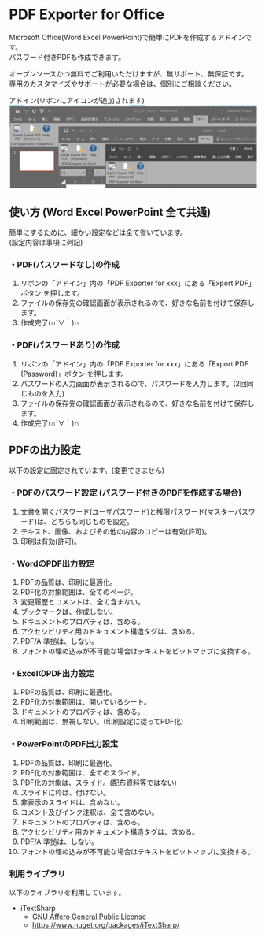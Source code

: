 PDF Exporter for Office
========

Microsoft Office(Word Excel PowerPoint)で簡単にPDFを作成するアドインです。  
パスワード付きPDFも作成できます。  

オープンソースかつ無料でご利用いただけますが、無サポート、無保証です。  
専用のカスタマイズやサポートが必要な場合は、個別にご相談ください。  

アドイン(リボンにアイコンが追加されます)  
![Screenshot](https://github.com/t-miyake/PdfExporterForOffice/blob/master/Screenshots/Screenshot.png) 


## 使い方 (Word Excel PowerPoint 全て共通)  
簡単にするために、細かい設定などは全て省いています。  
(設定内容は事項に列記)

### ・PDF(パスワードなし)の作成  
1. リボンの「アドイン」内の「PDF Exporter for xxx」にある「Export PDF」ボタン を押します。
1. ファイルの保存先の確認画面が表示されるので、好きな名前を付けて保存します。
1. 作成完了(∩´∀｀)∩   
 
### ・PDF(パスワードあり)の作成  
1. リボンの「アドイン」内の「PDF Exporter for xxx」にある「Export PDF (Password)」ボタン を押します。
1. パスワードの入力画面が表示されるので、パスワードを入力します。(2回同じものを入力)
1. ファイルの保存先の確認画面が表示されるので、好きな名前を付けて保存します。
1. 作成完了(∩´∀｀)∩  
  
## PDFの出力設定
以下の設定に固定されています。(変更できません)

### ・PDFのパスワード設定 (パスワード付きのPDFを作成する場合)
1. 文書を開くパスワード(ユーザパスワード)と権限パスワード(マスターパスワード)は、どちらも同じものを設定。
1. テキスト、画像、およびその他の内容のコピーは有効(許可)。
1. 印刷は有効(許可)。

### ・WordのPDF出力設定  
1. PDFの品質は、印刷に最適化。  
1. PDF化の対象範囲は、全てのページ。  
1. 変更履歴とコメントは、全て含まない。  
1. ブックマークは、作成しない。  
1. ドキュメントのプロパティは、含める。  
1. アクセシビリティ用のドキュメント構造タグは、含める。  
1. PDF/A 準拠は、しない。  
1. フォントの埋め込みが不可能な場合はテキストをビットマップに変換する。  

### ・ExcelのPDF出力設定
1. PDFの品質は、印刷に最適化。
1. PDF化の対象範囲は、開いているシート。
1. ドキュメントのプロパティは、含める。
1. 印刷範囲は、無視しない。(印刷設定に従ってPDF化)

### ・PowerPointのPDF出力設定
 1. PDFの品質は、印刷に最適化。
 1. PDF化の対象範囲は、全てのスライド。
 1. PDF化の対象は、スライド。(配布資料等ではない)
 1. スライドに枠は、付けない。
 1. 非表示のスライドは、含めない。
 1. コメント及びインク注釈は、全て含めない。
 1. ドキュメントのプロパティは、含める。
 1. アクセシビリティ用のドキュメント構造タグは、含める。
 1. PDF/A 準拠は、しない。
 1. フォントの埋め込みが不可能な場合はテキストをビットマップに変換する。


### 利用ライブラリ

以下のライブラリを利用しています。

* iTextSharp
    - [GNU Affero General Public License](http://www.gnu.org/licenses/agpl.html)
    - https://www.nuget.org/packages/iTextSharp/
